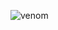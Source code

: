 <!--
**doHand/doHand** is a ✨ _special_ ✨ repository because its `README.md` (this file) appears on your GitHub profile.

Here are some ideas to get you started:

- 🔭 I’m currently working on ...
- 🌱 I’m currently learning ...
- 👯 I’m looking to collaborate on ...
- 🤔 I’m looking for help with ...
- 💬 Ask me about ...
- 📫 How to reach me: ...
- 😄 Pronouns: ...
- ⚡ Fun fact: ...
-->

![venom](https://capsule-render.vercel.app/api?type=venom&height=200&text=Welcome%20to%20doHand%20Github.&fontSize=70&color=auto,100:b678c4&stroke=b678c4)

</hr>
